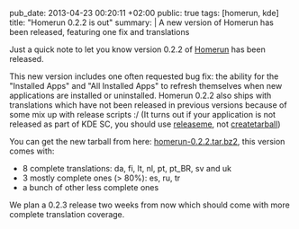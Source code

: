 pub_date: 2013-04-23 00:20:11 +02:00
public: true
tags: [homerun, kde]
title: "Homerun 0.2.2 is out"
summary: |
    A new version of Homerun has been released, featuring one fix and translations

Just a quick note to let you know version 0.2.2 of [Homerun][] has been released.

This new version includes one often requested bug fix: the ability for the "Installed Apps" and "All Installed Apps" to refresh themselves when new applications are installed or uninstalled. Homerun 0.2.2 also ships with translations which have not been released in previous versions because of some mix up with release scripts :/ (It turns out if your application is not released as part of KDE SC, you should use [releaseme][], not [createtarball][])

You can get the new tarball from here: [homerun-0.2.2.tar.bz2][tarball], this version comes with:

- 8 complete translations: da, fi, lt, nl, pt, pt_BR, sv and uk
- 3 mostly complete ones (> 80%): es, ru, tr
- a bunch of other less complete ones

We plan a 0.2.3 release two weeks from now which should come with more complete translation coverage.

[Homerun]: http://userbase.kde.org/Homerun
[releaseme]: https://projects.kde.org/projects/playground/sdk/releaseme
[createtarball]: https://projects.kde.org/projects/kde/kdesdk/kde-dev-scripts/repository/revisions/master/show/createtarball
[tarball]: http://download.kde.org/unstable/homerun/src/homerun-0.2.2.tar.bz2
